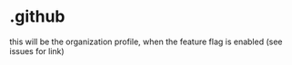 # .github

this will be the organization profile, when the feature flag is enabled (see issues for link)
